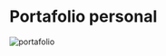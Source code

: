 # Portafolio personal
![portafolio](https://user-images.githubusercontent.com/72822917/133862228-caf0affd-aa12-435a-a21b-83f429ea11f5.png)
